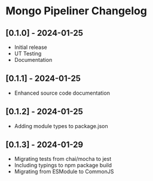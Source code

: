 # Mongo Pipeliner Changelog

## [0.1.0] - 2024-01-25

- Initial release
- UT Testing
- Documentation

## [0.1.1] - 2024-01-25

- Enhanced source code documentation

## [0.1.2] - 2024-01-25

- Adding module types to package.json

## [0.1.3] - 2024-01-29

- Migrating tests from chai/mocha to jest
- Including typings to npm package build
- Migrating from ESModule to CommonJS
